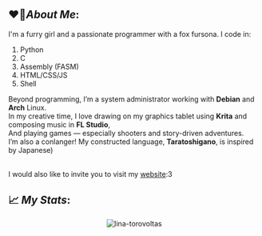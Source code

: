 ## ❤️‍🔥*About Me*:
I'm a furry girl and a passionate programmer with a fox fursona. I code in:
1. Python
2. C
3. Assembly (FASM)
4. HTML/CSS/JS
5. Shell

Beyond programming, I’m a system administrator working with **Debian** and **Arch** Linux.  
In my creative time, I love drawing on my graphics tablet using **Krita** and composing music in **FL Studio**,  
And playing games — especially shooters and story-driven adventures.  
I’m also a conlanger! My constructed language, **Taratoshigano**, is inspired by Japanese)  
<br />

I would also like to invite you to visit my [website](https://lina-torovoltas.github.io/):3
## 📈 *My Stats*:
<p align="center"> <img src="https://github-readme-stats.vercel.app/api/top-langs/?username=lina-torovoltas&theme=gruvbox&layout=compact" alt="lina-torovoltas" />
